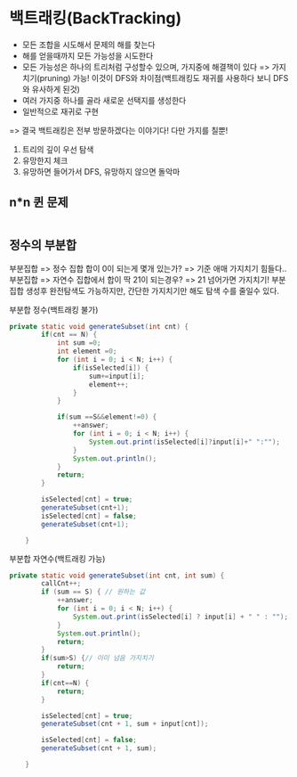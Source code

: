 # 백트래킹(BackTracking)

- 모든 조합을 시도해서 문제의 해를 찾는다
- 해를 얻을때까지 모든 가능성을 시도한다
- 모든 가능성은 하나의 트리처럼 구성할수 있으며, 가지중에 해결책이 있다 => 가지치기(pruning) 가능! 이것이 DFS와 차이점(백트래킹도 재귀를 사용하다 보니 DFS와 유사하게 된것)
- 여러 가지중 하나를 골라 새로운 선택지를 생성한다
- 일반적으로 재귀로 구현

=> 결국 백트래킹은 전부 방문하겠다는 이야기다! 다만 가지를 칠뿐!

1. 트리의 깊이 우선 탐색
2. 유망한지 체크
3. 유망하면 들어가서 DFS, 유망하지 않으면 돌악마

## n\*n 퀸 문제

```java

```

## 정수의 부분합

부분집합 => 정수 집합 합이 0이 되는게 몇개 있는가? => 기준 애매 가지치기 힘들다..
부분집합 => 자연수 집합에서 합이 딱 21이 되는경우? => 21 넘어가면 가지치기!
부분집합 생성후 완전탐색도 가능하지만, 간단한 가지치기만 해도 탐색 수를 줄일수 있다.

부분합 정수(백트래킹 불가)

```java
private static void generateSubset(int cnt) {
		if(cnt == N) {
			int sum =0;
			int element =0;
			for (int i = 0; i < N; i++) {
				if(isSelected[i]) {
					sum+=input[i];
					element++;
				}
			}

			if(sum ==S&&element!=0) {
				++answer;
				for (int i = 0; i < N; i++) {
					System.out.print(isSelected[i]?input[i]+" ":"");
				}
				System.out.println();
			}
			return;
		}

		isSelected[cnt] = true;
		generateSubset(cnt+1);
		isSelected[cnt] = false;
		generateSubset(cnt+1);

	}
```

부분합 자연수(백트래킹 가능)

```java
private static void generateSubset(int cnt, int sum) {
		callCnt++;
		if (sum == S) { // 원하는 값
			++answer;
			for (int i = 0; i < N; i++) {
				System.out.print(isSelected[i] ? input[i] + " " : "");
			}
			System.out.println();
			return;
		}
		if(sum>S) {// 이미 넘음 가지치기
			return;
		}
		if(cnt==N) {
			return;
		}

		isSelected[cnt] = true;
		generateSubset(cnt + 1, sum + input[cnt]);

		isSelected[cnt] = false;
		generateSubset(cnt + 1, sum);

	}
```
